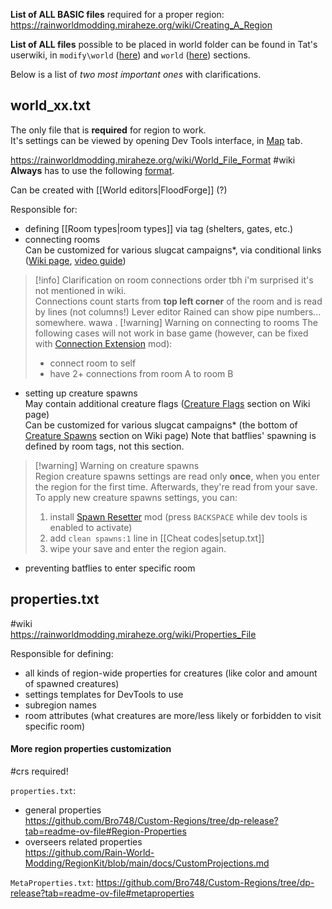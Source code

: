 **List of ALL BASIC files** required for a proper region:
https://rainworldmodding.miraheze.org/wiki/Creating_A_Region

**List of ALL files** possible to be placed in world folder can be found in Tat's userwiki, in `modify\world` ([here](https://rainworldmodding.miraheze.org/wiki/UserWiki:Tat0110#World)) and `world` ([here](https://rainworldmodding.miraheze.org/wiki/UserWiki:Tat0110#World_2)) sections. 

Below is a list of *two most important ones* with clarifications.
## world_xx.txt  
The only file that is **required** for region to work.  
It's settings can be viewed by opening Dev Tools interface, in [Map](https://rainworldmodding.miraheze.org/wiki/Dev_Tools#tabber-tabpanel-Map-0) tab.  

https://rainworldmodding.miraheze.org/wiki/World_File_Format  #wiki
**Always** has to use the following [format](https://rainworldmodding.miraheze.org/wiki/World_File_Format#Format).

Can be created with [[World editors|FloodForge]] (?)  

Responsible for:  
- defining [[Room types|room types]] via tag (shelters, gates, etc.)  
- connecting rooms  
	Can be customized for various slugcat campaigns\*, via conditional links ([Wiki page](https://rainworldmodding.miraheze.org/wiki/Downpour_Reference/File_Formats#world_xx.txt), [video guide](https://www.youtube.com/watch?v=mQfZwHSxNTA))  
> [!info] Clarification on room connections order
> tbh i'm surprised it's not mentioned in wiki.  
> Connections count starts from **top left corner** of the room and is read by lines (not columns!)
> Lever editor Rained can show pipe numbers... somewhere. wawa
	.
> [!warning] Warning on connecting to rooms
>The following cases will not work in base game (however, can be fixed with [Connection Extension](https://steamcommunity.com/sharedfiles/filedetails/?id=3458613978) mod):
>- connect room to self
>- have 2+ connections from room A to room B
- setting up creature spawns  
	May contain additional creature flags ([Creature Flags](https://rainworldmodding.miraheze.org/wiki/World_File_Format#Creature_Flags) section on Wiki page)  
	Can be customized for various slugcat campaigns\* (the bottom of [Creature Spawns](https://rainworldmodding.miraheze.org/wiki/World_File_Format#Creature_Spawns) section on Wiki page)
	Note that batflies' spawning is defined by room tags, not this section.
> [!warning] Warning on creature spawns  
> Region creature spawns settings are read only **once**, when you enter the region for the first time. Afterwards, they're read from your save.  
> To apply new creature spawns settings, you can:  
> 1) install [Spawn Resetter](https://steamcommunity.com/sharedfiles/filedetails/?id=3232143310) mod (press `BACKSPACE` while dev tools is enabled to activate)   
> 2) add `clean spawns:1` line in [[Cheat codes|setup.txt]]  
> 3) wipe your save and enter the region again.  
- preventing batflies to enter specific room  

## properties.txt
#wiki  
https://rainworldmodding.miraheze.org/wiki/Properties_File  

Responsible for defining:  
- all kinds of region-wide properties for creatures (like color and amount of spawned creatures)  
- settings templates for DevTools to use  
- subregion names  
- room attributes (what creatures are more/less likely or forbidden to visit specific room)  
#### More region properties customization
#crs required!

`properties.txt`:
- general properties  
https://github.com/Bro748/Custom-Regions/tree/dp-release?tab=readme-ov-file#Region-Properties  
- overseers related properties  
https://github.com/Rain-World-Modding/RegionKit/blob/main/docs/CustomProjections.md  

`MetaProperties.txt`:
https://github.com/Bro748/Custom-Regions/tree/dp-release?tab=readme-ov-file#metaproperties
